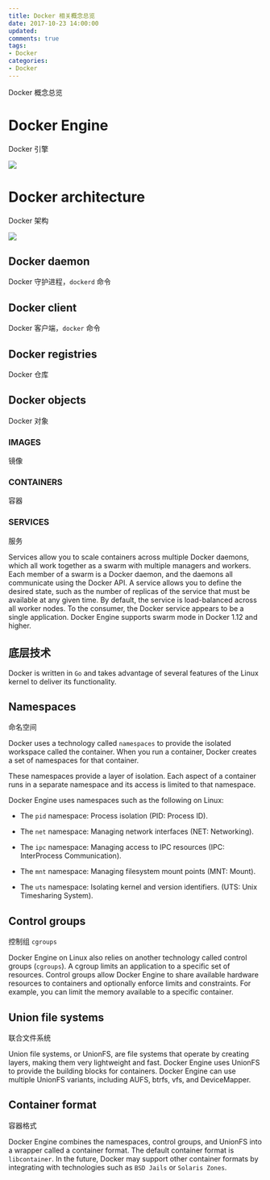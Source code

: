 ```yaml
---
title: Docker 相关概念总览
date: 2017-10-23 14:00:00
updated:
comments: true
tags:
- Docker
categories:
- Docker
---
```


Docker 概念总览

<!--more-->

# Docker Engine

Docker 引擎

![](https://docs.docker.com/engine/article-img/engine-components-flow.png)

# Docker architecture

Docker 架构

![](https://docs.docker.com/engine/article-img/architecture.svg)

## Docker daemon

Docker 守护进程，`dockerd` 命令

## Docker client

Docker 客户端，`docker` 命令

## Docker registries

Docker 仓库

## Docker objects

Docker 对象

### IMAGES

镜像

### CONTAINERS

容器

### SERVICES

服务

Services allow you to scale containers across multiple Docker daemons, which all work together as a swarm with multiple managers and workers. Each member of a swarm is a Docker daemon, and the daemons all communicate using the Docker API. A service allows you to define the desired state, such as the number of replicas of the service that must be available at any given time. By default, the service is load-balanced across all worker nodes. To the consumer, the Docker service appears to be a single application. Docker Engine supports swarm mode in Docker 1.12 and higher.

## 底层技术

Docker is written in `Go` and takes advantage of several features of the Linux kernel to deliver its functionality.

## Namespaces

命名空间

Docker uses a technology called `namespaces` to provide the isolated workspace called the container. When you run a container, Docker creates a set of namespaces for that container.

These namespaces provide a layer of isolation. Each aspect of a container runs in a separate namespace and its access is limited to that namespace.

Docker Engine uses namespaces such as the following on Linux:

* The `pid` namespace: Process isolation (PID: Process ID).

* The `net` namespace: Managing network interfaces (NET: Networking).

* The `ipc` namespace: Managing access to IPC resources (IPC: InterProcess Communication).

* The `mnt` namespace: Managing filesystem mount points (MNT: Mount).

* The `uts` namespace: Isolating kernel and version identifiers. (UTS: Unix Timesharing System).


## Control groups

控制组 `cgroups`

Docker Engine on Linux also relies on another technology called control groups (`cgroups`). A cgroup limits an application to a specific set of resources. Control groups allow Docker Engine to share available hardware resources to containers and optionally enforce limits and constraints. For example, you can limit the memory available to a specific container.

## Union file systems

联合文件系统

Union file systems, or UnionFS, are file systems that operate by creating layers, making them very lightweight and fast. Docker Engine uses UnionFS to provide the building blocks for containers. Docker Engine can use multiple UnionFS variants, including AUFS, btrfs, vfs, and DeviceMapper.

## Container format

容器格式

Docker Engine combines the namespaces, control groups, and UnionFS into a wrapper called a container format. The default container format is `libcontainer`. In the future, Docker may support other container formats by integrating with technologies such as `BSD Jails` or `Solaris Zones`.
